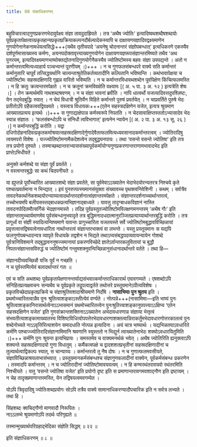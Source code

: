 ```yaml
---
title: 08 संज्ञाधिकरणम्

---
```


बहुविचारत्वाद्गुणप्रकरणभेदावुपेक्ष्य संज्ञा तावदुदाह्रियते । तत्र ‘अथैष ज्योतिः’ इत्यादिष्वथशब्दैषशब्दयोः पूर्वप्रकृतापेक्षत्वात्प्रकृतहान्यप्रकृतप्रक्रियाकल्पनदौर्बल्यादेकस्यापि च दाक्षायणयज्ञादिवद्वक्ष्यमाणेन गुणयोगेनानेकनामधेयत्वसिद्धेः+++(यथैव तृतीयपादे ‘अयनेषु चोदनान्तरं संज्ञोपबन्धात्’ इत्यधिकरणे एकस्यैव दर्शपूर्णमासाख्यस्य कर्मणः, अयनपदोक्तावृत्त्याख्यगुणयोगेन दाक्षायणयज्ञरूपसंज्ञान्तरमिष्यते तथैव ‘अथ पुनरयम्, इत्यादिवक्ष्यमाणभाष्योक्तद्योतनादिगुणयोगेनैकस्यैव ज्योतिष्टोमस्य बहवः संज्ञा उपपद्यन्ते । अतो न कर्मान्तरत्वमित्यध्याहार्य पञ्चभ्यन्तं पूरणीयम् ।)+++ । न च गुणफलसंबन्धपरे वाक्ये सति कर्मान्तरं कर्मानुसारि चापूर्वं तत्सिद्ध्यर्थानि चात्यन्ताश्रुतेतिकर्तव्यतादीनि कल्पितानि भविष्यन्ति । कथंभावापेक्षया च ज्योतिष्टोमः सहस्रदक्षिणादि गृह्णन्न वारितो भविष्यति । न च कर्मान्तरविधावथशब्देन पूर्वापेक्षेण किंचित्फलमस्ति । न हि क्रतुः क्रत्वन्तरमपेक्षते । न च क्रतूनां क्रमविवक्षेति वक्ष्यामः \[( अ. ५ पा. ३ अ. १२ ) इत्यत्रेति शेषः ।\]  । तेन क्रमार्थमपि नाथशब्दश्रवणम् । न च संज्ञा भावनां ब्रवीति । नापि धात्वर्थो यजत्यादिवत्तदुपश्लिष्टः, येन तद्भेदबुद्धिः स्यात् । न चेयं विधात्री श्रुतिर्येन विहिते कर्मान्तरे पुरुषं प्रवर्तयेत् । न चाप्रवर्तिते पुरुषे भेदः प्रतीतोऽपि ग्रहैकत्ववद्विवक्ष्यते । यस्त्वत्र विधायकः+++(एतेन सहस्त्रदक्षिणेन यजेत, इत्यत्र श्रूयमाण आख्यातप्रत्यय इत्यर्थः ।)+++ स गुणाद्याक्षेपान्न कर्मस्वरूपे निपतति । न चेदसावाक्षिप्तस्ततोऽभ्यासादेव भेदः स्यान्न संज्ञातः । ‘फलसंबन्धोऽपि च संनिधौ त्वविभागात्’ इत्यनेन न्यायेन \[( अ. २ पा. ३ अ. १३ सू. २६ ) ।\]  न कर्मान्तरबुद्धिं करोति । यद्वा दधिगोदोहनादिवत्प्रकृतकर्माश्रयात्सहस्रदक्षिणादेर्गुणादेवैतत्फलमित्यध्यवसानादकर्मान्तरत्वम् । ज्योतिरादिषु त्वयमपरो विशेषः । यज्ज्योतिष्टोमनामैकदेशत्वेन तद्बुद्ध्यनपायः । तथा ‘वसन्ते वसन्ते ज्योतिषा’ इति तत्र तत्र प्रयोगो दृश्यते । तस्माच्छब्दान्तराभ्याससंख्यापूर्वकर्मायोग्यगुणप्रकरणान्तराणामभावादभेद इति प्राप्तेऽभिधीयते ।

अनुक्ते कर्मशब्दे या संज्ञा पूर्वं प्रवर्तते ।  
न वस्त्वन्तरबुद्धेः सा कथं चिदपनीयते ॥  


या ह्युप्तन्ने पूर्वोच्चारित आख्यातशब्दे संज्ञा प्रवर्तते, सा पूर्वमेवाऽऽख्यातेन भेदाभेदयोरन्यतरत्र निश्चये कृते पश्चात्प्रवर्तमाना न भिन्द्यात् । इयं पुनरुत्पत्स्यमानसंयुक्ता संख्यावच्च पृथक्त्वनिवेशिनी । कथम् । सर्वत्रैव तावदनेकार्थानेकशब्दयोरन्याय्यत्वादर्थान्तरदर्शनात्संज्ञान्तरमपेक्षते । संज्ञान्तरदर्शनाच्चार्थान्तरत्वं, तच्चोभयमपि बलीयसस्तद्बाधकप्रत्यभिज्ञानाद्बाध्यते । यावत्तु तादृग्बाधकविज्ञानं नास्ति तावदनपोदितमौत्सर्गिकं भेदज्ञानमास्ते । तदिह पूर्वप्रस्तुतज्योतिष्टोमविलक्षणमनन्तरम् ‘अथैष गौः’ इति संज्ञान्तरमुच्चार्यमाणमेव पूर्वसंबन्धानुभवादृते तत्र बुद्धिमनादधदात्मानुरञ्जितप्रत्याय्यार्थान्तरबुद्धिं करोति । तत्र प्रागूर्ध्वं वा संज्ञी स्यादित्यन्विष्यमाणे यावन्तः प्रागुच्चारिता यजतयस्ते सर्वे ज्योतिष्टोमबुद्धावविच्छिन्नायां प्रवृत्तत्वात्तद्विषयत्वेनावधारिता नार्थान्तरत्वं संज्ञान्तरभाक्त्वं वा लभन्ते । यस्तु प्रस्तूयमानः स यद्यपि फलगुणोपबन्धादन्यत्र व्यापृते विधायके तद्वशेन न भिद्यते तथाऽप्यसंबद्धपदव्यवायन्यायेन गोशब्दे पूर्वत्रानिविशमाने तद्बुद्धावननुषज्जमानायां प्रकरणविच्छेदे ज्ञातेऽर्वान्तरकलुवितायां च बुद्धौ निपतत्संज्ञान्तसविरुद्धं च ज्योतिष्टोमं गन्तुमशक्नुवन्विच्छिन्नानुसंधानादर्थान्तरे वर्तते । तथा हि—

संज्ञानदीव्यवच्छिन्नौ यजिः पूर्वं न गच्छति ।  
न च पूर्वस्तमित्येवं बलादर्थान्तरं गतः ॥  


एवं च सति अथशब्दः पूर्वप्रकृतापेक्षणानन्तर्याद्यसंभवात्कर्मान्तराधिकारार्थ एवावगम्यते । एषशब्दोऽपि संनिहितप्रत्यक्षवचनः सन्यथैव च पूर्वप्रकृते तद्रूपत्वाद्वर्तते तथोत्तरे प्रस्तूयमानेऽपीत्यविशेषः । प्रकृतविच्छेदाप्रकृतप्रक्रिये च संज्ञाश्रुतिवशादाश्रीयमाणे निर्दोषे । **नासाभिमाः पुन श्रुतय** इति । प्रथमोच्चारितत्वान्नैव पुनः श्रुतित्वाशङ्काऽस्तीत्येवं वर्ण्यते । नोत्पन्ने+++(नासामिमाः—इति भाष्यं पुनः श्रुतित्वाशङ्कानिरासार्थत्वेनाऽऽभासमानं ग्रथमोच्चारितत्त्वेन पुनःश्रुतित्त्वाशङ्कानुपपत्त्याऽऽक्षिप्य ‘एतेन सहस्रदक्षिणेन यजेत’ इति गुणसंक्रान्तशक्तिनाऽऽख्यातेन अभेदावधारणान्न संज्ञाया भेत्तृत्वं संभवतीत्याशङ्कामाख्यातस्य विशिष्टविधित्वोपपत्तेरभेदावधारणाशक्तत्वान्निराकर्तुंमभेदावधारणोत्तरकालत्वं पुनः शब्देनोच्यते नाऽऽवृत्तिंरित्याशयेन समादधाति नोत्पन्न इत्यादिना । अयं चात्र भाष्यार्थः । यद्यभिन्नतयाऽवधारिते कर्मणि पश्चाज्ज्योतिरादिसंज्ञानामिमानि श्रवणानि स्युस्ततो न भिद्युर्न त्वाख्यातेनाभेदः शक्योऽवधारयितुमिति ।)+++ कर्मणि पुनः श्रूयन्त इत्यभिप्रायः । समस्तमेव च वाक्यमनर्थकं भवेत् । अथैष ज्योतिरिति ह्यनुक्त्वाऽपि शक्यन्ते सहस्रदक्षिणादयो गुणा विधातुम् । कर्मैकत्वपक्षे च द्वादशशतप्रभृतीनां सहस्रदक्षिणादीनां च तुल्यार्थत्वाद्विकल्पः स्यात्, स चान्याय्यः । कर्मान्तरत्वे तु नैष दोषः । न च गुणात्फलमवसीयते, संज्ञाविच्छिन्नाश्रयलाभासंभवात् । प्रस्तूयमानकर्मसंबन्धश्च संज्ञागुणफलादीनां वाक्येन, पूर्वकर्मसंबन्धः प्रकरणेन । तस्मादपि कर्मान्तरम् । न च ज्योतिरादीनां ज्योतिष्टोमावयवत्वम् । न हि कण्वरथंतरावयवो रथंतरमिति निश्चीयते । यत्तु ‘वसन्ते ज्योतिषा यजेत’ इति प्रयोगो दृष्ट इति स प्रमाणान्तरावगमवशाद्नौण इति द्रष्टव्यम् । न चेह तादृक्प्रमाणान्तरमस्ति, येन तद्विषयत्वमवगम्येत ।

योऽपि त्रिवृदादिषु ज्योतिःशब्दप्रयोगः सोऽपि तत्रैव वाक्ये सामानाधिकरण्यादौपचारिक इति न सर्वत्र लभ्यते । तथा हि ।

सिंहशब्दः क्वचिद्गौणो माणवादौ निरूपितः ।  
नाऽऽलम्भे श्रूयमाणोऽपि तदर्थः परिगृह्यते ॥  


तस्मान्मुख्यार्थपरिग्रहाद्भेदिका संज्ञेति सिद्धम् ॥ २२ ॥

इति संज्ञाधिकरणम् ॥ ८ ॥
